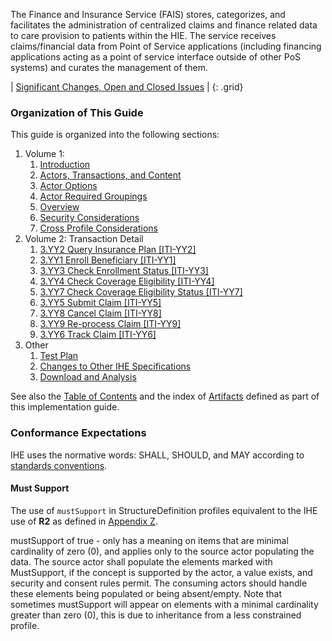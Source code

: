 
The Finance and Insurance Service (FAIS) stores, categorizes, and facilitates the administration of centralized claims and finance
related data to care provision to patients within the HIE. The service receives claims/financial data from Point of Service
applications (including financing applications acting as a point of service interface outside of other PoS systems) and
curates the management of them.

<div markdown="1" class="stu-note">

| [Significant Changes, Open and Closed Issues](issues.html) |
{: .grid}

</div>

### Organization of This Guide

This guide is organized into the following sections:

1. Volume 1:
   1. [Introduction](volume-1.html)
   1. [Actors, Transactions, and Content](volume-1.html#actors-and-transactions)
   1. [Actor Options](volume-1.html#actor-options)
   1. [Actor Required Groupings](volume-1.html#required-groupings)
   1. [Overview](volume-1.html#overview)
   1. [Security Considerations](volume-1.html#security-considerations)
   1. [Cross Profile Considerations](volume-1.html#other-grouping)
1. Volume 2: Transaction Detail
   1. [3.YY2 Query Insurance Plan [ITI-YY2]](ITI-YY2.html)
   1. [3.YY1 Enroll Beneficiary [ITI-YY1]](ITI-YY1.html)
   1. [3.YY3 Check Enrollment Status [ITI-YY3]](ITI-YY3.html)
   1. [3.YY4 Check Coverage Eligibility [ITI-YY4]](ITI-YY4.html)
   1. [3.YY7 Check Coverage Eligibility Status [ITI-YY7]](ITI-YY7.html)
   1. [3.YY5 Submit Claim [ITI-YY5]](ITI-YY5.html)
   1. [3.YY8 Cancel Claim [ITI-YY8]](ITI-YY8.html)
   1. [3.YY9 Re-process Claim [ITI-YY9]](ITI-YY9.html)
   1. [3.YY6 Track Claim [ITI-YY6]](ITI-YY6.html)
1. Other
   1. [Test Plan](testplan.html)
   1. [Changes to Other IHE Specifications](other.html)
   1. [Download and Analysis](download.html)

See also the [Table of Contents](toc.html) and the index of [Artifacts](artifacts.html) defined as part of this implementation guide.

### Conformance Expectations

IHE uses the normative words: SHALL, SHOULD, and MAY according to [standards conventions](https://profiles.ihe.net/GeneralIntro/ch-E.html).

#### Must Support

The use of ```mustSupport``` in StructureDefinition profiles equivalent to the IHE use of **R2** as defined in [Appendix Z](https://profiles.ihe.net/ITI/TF/Volume2/ch-Z.html#z.10-profiling-conventions-for-constraints-on-fhir).

mustSupport of true - only has a meaning on items that are minimal cardinality of zero (0), and applies only to the source actor populating the data. The source actor shall populate the elements marked with MustSupport, if the concept is supported by the actor, a value exists, and security and consent rules permit.
The consuming actors should handle these elements being populated or being absent/empty.
Note that sometimes mustSupport will appear on elements with a minimal cardinality greater than zero (0), this is due to inheritance from a less constrained profile.
